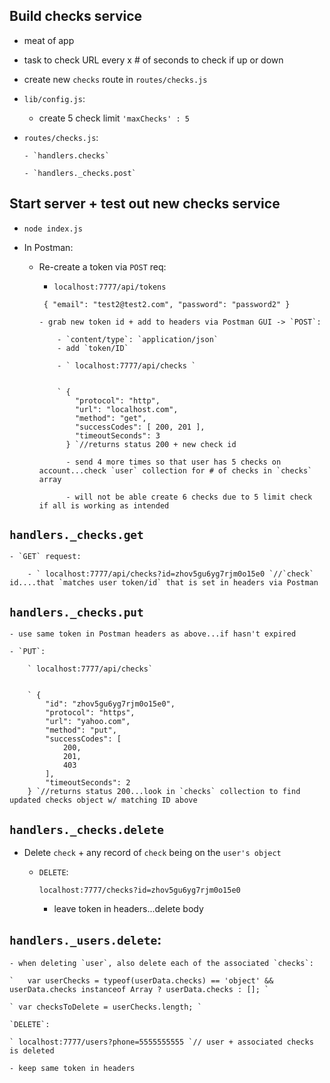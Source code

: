 ## Build checks service


- meat of app

- task to check URL every x # of seconds to check if up or down

- create new `checks` route in `routes/checks.js`


- `lib/config.js`:

    - create 5 check limit ` 'maxChecks' : 5 `

- `routes/checks.js`:

      - `handlers.checks`

      - `handlers._checks.post`



## Start server + test out new checks service

  - ` node index.js `

  - In Postman:

      - Re-create a token via `POST` req:

          - ` localhost:7777/api/tokens `

          `  {
              "email": "test2@test2.com",
              "password": "password2"
            } `


            - grab new token id + add to headers via Postman GUI -> `POST`:

                - `content/type`: `application/json`
                - add `token/ID`

                - ` localhost:7777/api/checks `


                ` {
                    "protocol": "http",
                    "url": "localhost.com",
                    "method": "get",
                    "successCodes": [ 200, 201 ],
                    "timeoutSeconds": 3
                  } `//returns status 200 + new check id

                  - send 4 more times so that user has 5 checks on account...check `user` collection for # of checks in `checks` array

                  - will not be able create 6 checks due to 5 limit check if all is working as intended


## `handlers._checks.get`

    - `GET` request:

        - ` localhost:7777/api/checks?id=zhov5gu6yg7rjm0o15e0 `//`check` id....that `matches user token/id` that is set in headers via Postman


## `handlers._checks.put`

    - use same token in Postman headers as above...if hasn't expired

    - `PUT`:

        ` localhost:7777/api/checks`


        ` {
            "id": "zhov5gu6yg7rjm0o15e0",
            "protocol": "https",
            "url": "yahoo.com",
            "method": "put",
            "successCodes": [
                200,
                201,
                403
            ],
            "timeoutSeconds": 2
        } `//returns status 200...look in `checks` collection to find updated checks object w/ matching ID above



## `handlers._checks.delete`


- Delete `check` + any record of `check` being on the `user's object`

  - `DELETE`:

    ` localhost:7777/checks?id=zhov5gu6yg7rjm0o15e0 `

    - leave token in headers...delete body


## `handlers._users.delete`:

    - when deleting `user`, also delete each of the associated `checks`:

    `   var userChecks = typeof(userData.checks) == 'object' && userData.checks instanceof Array ? userData.checks : []; `

    ` var checksToDelete = userChecks.length; `

    `DELETE`:

    ` localhost:7777/users?phone=5555555555 `// user + associated checks is deleted

    - keep same token in headers
